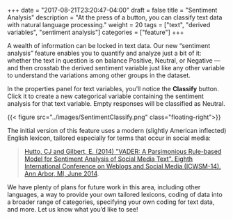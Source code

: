 +++
date = "2017-08-21T23:20:47-04:00"
draft = false
title = "Sentiment Analysis"
description = "At the press of a button, you can classify text data with natural language processing."
weight = 20
tags = ["text", "derived variables", "sentiment analysis"]
categories = ["feature"]
+++

A wealth of information can be locked in text data. Our new “sentiment analysis” feature enables you to quantify and analyze just a bit of it: whether the text in question is on balance Positive, Neutral, or Negative — and then crosstab the derived sentiment variable just like any other variable to understand the variations among other groups in the dataset.

In the properties panel for text variables, you’ll notice the **Classify** button. Click it to create a new categorical variable containing the sentiment analysis for that text variable. Empty responses will be classified as Neutral.

{{< figure src="../images/SentimentClassify.png" class="floating-right">}}

The initial version of this feature uses a modern (slightly American inflected) English lexicon, tailored especially for terms that occur in social media:  

> [Hutto, CJ and Gilbert, E. (2014) "VADER: A Parsimonious Rule-based Model for Sentiment Analysis of Social Media Text". Eighth International Conference on Weblogs and Social Media (ICWSM-14). Ann Arbor, MI, June 2014](https://github.com/cjhutto/vaderSentiment).

We have plenty of plans for future work in this area, including other languages, a way to provide your own tailored lexicons, coding of data into a broader range of categories, specifying your own coding for text data, and more. Let us know what you’d like to see!
